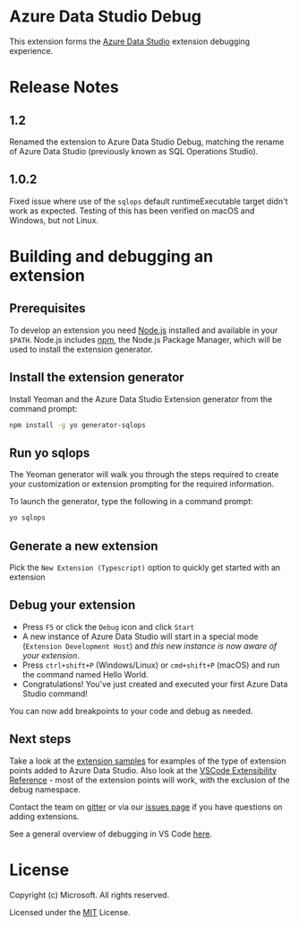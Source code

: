 # Azure Data Studio Debug

This extension forms the [Azure Data Studio](https://docs.microsoft.com/en-us/sql/azure-data-studio) extension debugging experience.

# Release Notes

## 1.2
Renamed the extension to Azure Data Studio Debug, matching the rename of Azure Data Studio (previously known as SQL Operations Studio).

## 1.0.2
Fixed issue where use of the `sqlops` default runtimeExecutable target didn't work as expected. Testing of this has been verified on macOS and Windows, but not Linux.


# Building and debugging an extension

## Prerequisites
To develop an extension you need [Node.js](https://nodejs.org/en/) installed and available in your `$PATH`. Node.js includes [npm](https://www.npmjs.com/), the Node.js Package Manager, which will be used to install the extension generator.

## Install the extension generator
Install Yeoman and the Azure Data Studio Extension generator from the command prompt:

```sh
npm install -g yo generator-sqlops
```

## Run yo sqlops
The Yeoman generator will walk you through the steps required to create your customization or extension prompting for the required information.

To launch the generator, type the following in a command prompt:

```sh
yo sqlops
```

##  Generate a new extension
Pick the `New Extension (Typescript)` option to quickly get started with an extension

## Debug your extension
* Press `F5` or click the `Debug` icon and click `Start`
* A new instance of Azure Data Studio will start in a special mode (`Extension Development Host`) and *this new instance is now aware of your extension*.
* Press `ctrl+shift+P` (Windows/Linux) or `cmd+shift+P` (macOS) and run the command named Hello World.
* Congratulations! You've just created and executed your first Azure Data Studio command!

You can now add breakpoints to your code and debug as needed.

## Next steps
Take a look at the [extension samples](https://github.com/Microsoft/sqlopsstudio/tree/master/samples) for examples of the type of extension points added to Azure Data Studio. Also look at the [VSCode Extensibility Reference](https://code.visualstudio.com/docs/extensions/overview) - most of the extension points will work, with the exclusion of the debug namespace.

Contact the team on [gitter](https://gitter.im/Microsoft/sqlopsstudio) or via our [issues page](https://github.com/Microsoft/sqlopsstudio/issues) if you have questions on adding extensions.

See a general overview of debugging in VS Code [here](https://code.visualstudio.com/docs/editor/debugging).

# License

Copyright (c) Microsoft. All rights reserved.

Licensed under the [MIT](LICENSE.txt) License.
